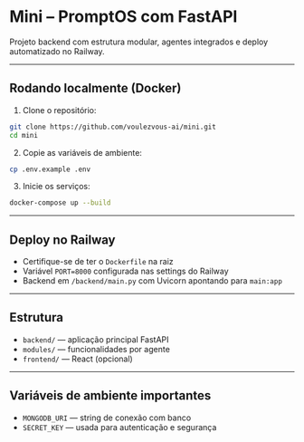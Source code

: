 # Mini – PromptOS com FastAPI

Projeto backend com estrutura modular, agentes integrados e deploy automatizado no Railway.

---

## Rodando localmente (Docker)

1. Clone o repositório:

```bash
git clone https://github.com/voulezvous-ai/mini.git
cd mini
```

2. Copie as variáveis de ambiente:

```bash
cp .env.example .env
```

3. Inicie os serviços:

```bash
docker-compose up --build
```

---

## Deploy no Railway

- Certifique-se de ter o `Dockerfile` na raiz
- Variável `PORT=8000` configurada nas settings do Railway
- Backend em `/backend/main.py` com Uvicorn apontando para `main:app`

---

## Estrutura

- `backend/` — aplicação principal FastAPI
- `modules/` — funcionalidades por agente
- `frontend/` — React (opcional)

---

## Variáveis de ambiente importantes

- `MONGODB_URI` — string de conexão com banco
- `SECRET_KEY` — usada para autenticação e segurança